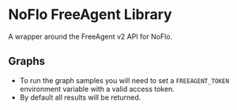 # NoFlo FreeAgent Library
A wrapper around the FreeAgent v2 API for NoFlo.

## Graphs
* To run the graph samples you will need to set a `FREEAGENT_TOKEN` environment variable with a valid access token.
* By default all results will be returned.
